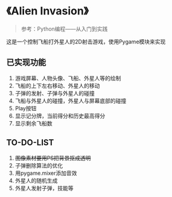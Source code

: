 # 《Alien Invasion》

> 参考：Python编程——从入门到实践

这是一个控制飞船打外星人的2D射击游戏，使用Pygame模块来实现

## 已实现功能
1. 游戏屏幕、人物头像、飞船、外星人等的绘制
2. 飞船的上下左右移动、外星人的移动
3. 子弹的发射、子弹与外星人的碰撞
4. 飞船与外星人的碰撞，外星人与屏幕底部的碰撞
5. Play按钮
6. 显示记分牌，当前得分和历史最高得分
7. 显示剩余飞船数


## TO-DO-LIST
1. ~~图像素材要用PS把背景抠成透明~~
2. 子弹删除算法的优化
3. 用pygame.mixer添加音效
4. 外星人的随机生成
5. 外星人发射子弹，技能等